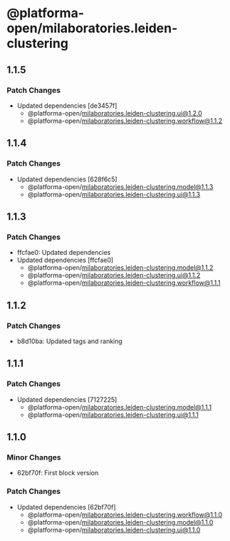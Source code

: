 # @platforma-open/milaboratories.leiden-clustering

## 1.1.5

### Patch Changes

- Updated dependencies [de3457f]
  - @platforma-open/milaboratories.leiden-clustering.ui@1.2.0
  - @platforma-open/milaboratories.leiden-clustering.workflow@1.1.2

## 1.1.4

### Patch Changes

- Updated dependencies [628f6c5]
  - @platforma-open/milaboratories.leiden-clustering.model@1.1.3
  - @platforma-open/milaboratories.leiden-clustering.ui@1.1.3

## 1.1.3

### Patch Changes

- ffcfae0: Updated dependencies
- Updated dependencies [ffcfae0]
  - @platforma-open/milaboratories.leiden-clustering.model@1.1.2
  - @platforma-open/milaboratories.leiden-clustering.ui@1.1.2
  - @platforma-open/milaboratories.leiden-clustering.workflow@1.1.1

## 1.1.2

### Patch Changes

- b8d10ba: Updated tags and ranking

## 1.1.1

### Patch Changes

- Updated dependencies [7127225]
  - @platforma-open/milaboratories.leiden-clustering.model@1.1.1
  - @platforma-open/milaboratories.leiden-clustering.ui@1.1.1

## 1.1.0

### Minor Changes

- 62bf70f: First block version

### Patch Changes

- Updated dependencies [62bf70f]
  - @platforma-open/milaboratories.leiden-clustering.workflow@1.1.0
  - @platforma-open/milaboratories.leiden-clustering.model@1.1.0
  - @platforma-open/milaboratories.leiden-clustering.ui@1.1.0
